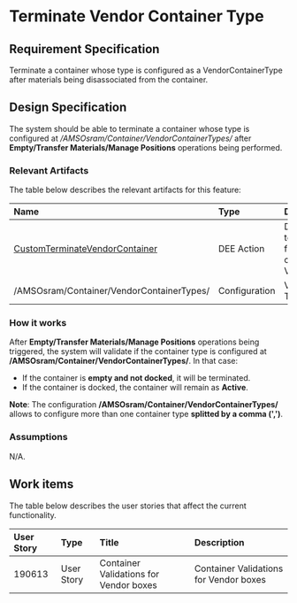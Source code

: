 # Terminate Vendor Container Type

## Requirement Specification

Terminate a container whose type is configured as a VendorContainerType after materials being disassociated from the container.

## Design Specification

The system should be able to terminate a container whose type is configured at */AMSOsram/Container/VendorContainerTypes/* after **Empty/Transfer Materials/Manage Positions** operations being performed.

### Relevant Artifacts

The table below describes the relevant artifacts for this feature:

| Name          | Type      | Description |
| :------------ | :-------- | :---------- |
| [CustomTerminateVendorContainer](/AMSOsram/TechSpec>Artifacts>deeactions>CustomTerminateVendorContainer) | DEE Action | DEE Action used to terminate a Container from a specific type configured as a VendorContainerType. |
| /AMSOsram/Container/VendorContainerTypes/ | Configuration | Vendor Container Types splitted by ',' |


### How it works

After **Empty/Transfer Materials/Manage Positions** operations being triggered, the system will validate if the container type is configured at **/AMSOsram/Container/VendorContainerTypes/**.
In that case:
- If the container is **empty and not docked**, it will be terminated.
- If the container is docked, the container will remain as **Active**.

**Note**: The configuration **/AMSOsram/Container/VendorContainerTypes/** allows to configure more than one container type **splitted by a comma (',')**.

### Assumptions
N/A.

## Work items

The table below describes the user stories that affect the current functionality.

User Story | Type       | Title                                             | Description
:--------- | :--------- | :------------------------------------------------ | :----------
190613     | User Story | Container Validations for Vendor boxes            | Container Validations for Vendor boxes